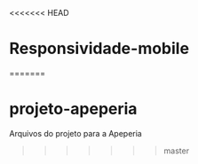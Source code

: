 <<<<<<< HEAD
# Responsividade-mobile
=======
# projeto-apeperia
Arquivos do projeto para a Apeperia
>>>>>>> master
